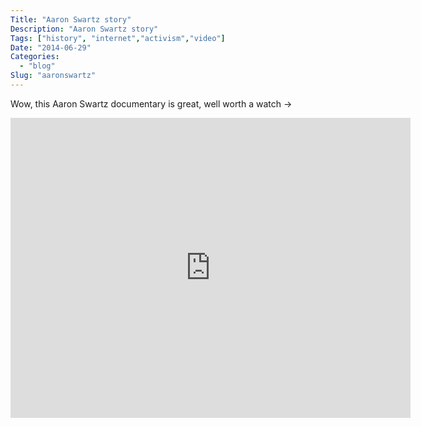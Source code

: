 ```yaml
---
Title: "Aaron Swartz story"
Description: "Aaron Swartz story"
Tags: ["history", "internet","activism","video"]
Date: "2014-06-29"
Categories:
  - "blog"
Slug: "aaronswartz"
---
```


Wow, this Aaron Swartz documentary is great, well worth a watch ->

<div class="video-container">
<iframe src="https://archive.org/embed/TheInternetsOwnBoyTheStoryOfAaronSwartz" width="640" height="480" frameborder="0" webkitallowfullscreen="true" mozallowfullscreen="true" allowfullscreen></iframe>
</div>
